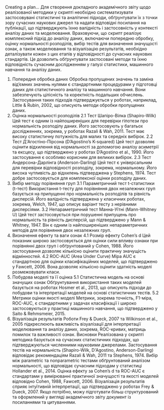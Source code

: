 
Creating a plan…
Для створення докладного академічного звіту щодо реалізованої методики у скрипті необхідно систематизувати застосовувані статистичні та аналітичні підходи, обґрунтувати їх з точки зору сучасних наукових джерел та надати відповідні посилання на публікації, що підтверджують їхню валідність і застосовність у контексті аналізу даних та моделювання. Враховуючи, що скрипт реалізує комплексний підхід до аналізу даних, включаючи попередню обробку, оцінку нормальності розподілів, вибір тестів для визначення значущості ознак, а також моделювання та візуалізацію результатів, необхідно деталізувати кожен з цих етапів у відповідності до сучасних наукових стандартів. Це дозволить обґрунтувати застосовані методи та їхню відповідність сучасним дослідженням у галузі статистики, машинного навчання та аналізу даних.
1. Попередня обробка даних
Обробка пропущених значень та заміна від’ємних значень нулями є стандартними процедурами у підготовці даних для статистичного аналізу та машинного навчання. Вони забезпечують цілісність та коректність подальших обчислень. Застосування таких підходів підтверджується у роботах, наприклад, Little & Rubin, 2002, що описують методи обробки пропущених даних.
2. Оцінка нормальності розподілів
2.1 Тест Шапіро-Вілка (Shapiro-Wilk)
Цей тест є одним із найпоширеніших для перевірки гіпотези про нормальність розподілу даних. Його застосовують у багатьох дослідженнях, зокрема, у роботах Razali & Wah, 2011. Тест має високу статистичну потужність для малих та середніх вибірок.
2.2 Тест Д'Агостіно-Пірсона (D’Agostino’s K-squared)
Цей тест дозволяє оцінити відхилення від нормальності за допомогою аналізу асиметрії та ексцесу, що підтверджено у роботах D’Agostino et al., 1990. Його застосування є особливо корисним для великих вибірок.
2.3 Тест Андерсона-Дарлінга (Anderson-Darling)
Цей тест є універсальним для перевірки відповідності розподілу, зокрема, нормальному. Його висока чутливість до відхилень підтверджена у Stephens, 1974. Тест добре застосовується для комплексної оцінки розподілу даних.
3. Вибір методу порівняння груп
3.1 Параметричний тест t-статистики (t-тест)
Використання t-тесту для порівняння двох незалежних груп базується на припущенні про нормальність розподілів та рівність дисперсій. Його валідність підтверджена у класичних роботах, зокрема, Welch, 1947, що описує варіант тесту з нерівними дисперсіями.
3.2 Непараметричний тест Манна-Уїтні (Mann-Whitney U)
Цей тест застосовується при порушенні припущень про нормальність та рівність дисперсій, що підтверджено у Mann & Whitney, 1947. Він є одним із найпоширеніших непараметричних методів для порівняння двох незалежних груп.
4. Визначення ефекту та ваги ознак
4.1 Розмір ефекту Cohen’s d
Цей показник широко застосовується для оцінки сили впливу ознаки при порівнянні двох груп і обґрунтований у Cohen, 1988. Його застосування дозволяє кількісно оцінити практичну значущість відмінностей.
4.2 ROC-AUC (Area Under Curve)
Міра AUC є стандартною для оцінки класифікаційних моделей, що підтверджено у Fawcett, 2006. Вона дозволяє кількісно оцінити здатність моделі розмежовувати класи.
5. Побудова моделі та її оцінка
5.1 Статистична модель на основі значущих ознак
Обґрунтування використання таких моделей базується на роботах Hosmer et al., 2013, що описують підходи до побудови та інтерпретації моделей на основі статистичних тестів.
5.2 Метрики оцінки якості моделі
Метрики, зокрема точність, F1-міра, ROC-AUC, є стандартними у задачах класифікації і широко застосовуються у практиці машинного навчання, що підтверджено у Saito & Rehmsmeier, 2015.
6. Візуалізація результатів
Роботи Frey & Dueck, 2007 та Wilkinson et al., 2005 підкреслюють важливість візуалізації для інтерпретації моделювання та аналізу даних, зокрема, ROC-кривих, матриць помилок та важливості ознак.
Висновки
Реалізована у скрипті методика базується на сучасних статистичних підходах, що підтверджуються численними науковими джерелами. Застосування тестів на нормальність (Shapiro-Wilk, D'Agostino, Anderson-Darling) відповідає рекомендаціям Razali & Wah, 2011 та Stephens, 1974. Вибір між parametric та nonparametric тестами обґрунтований аналізом нормальності, що відповідає сучасним підходам у статистиці Hollander et al., 2014. Оцінка ефекту за Cohen’s d та ROC-AUC є стандартами у вимірюванні практичної значущості та якості моделей відповідно Cohen, 1988, Fawcett, 2006. Візуалізація результатів сприяє інтуїтивній інтерпретації, що підтверджено у роботах Frey & Dueck, 2007.
Якщо потрібно, можу підготувати більш структурований та оформлений у вигляді академічного звіту документ із посиланнями та цитуваннями.